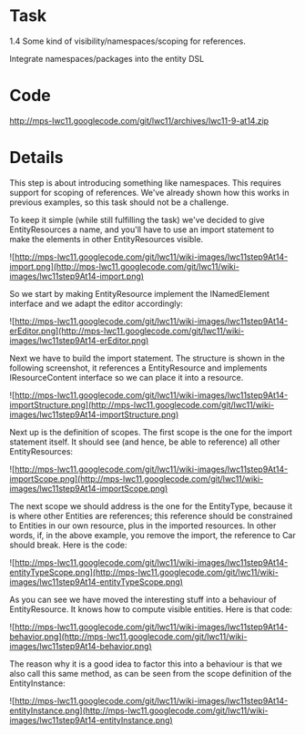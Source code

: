 # Task #

1.4 Some kind of visibility/namespaces/scoping for references.

Integrate namespaces/packages into the entity DSL


# Code #

http://mps-lwc11.googlecode.com/git/lwc11/archives/lwc11-9-at14.zip

# Details #

This step is about introducing something like namespaces. This requires support for scoping of references. We've already shown how this works in previous examples, so this task should not be a challenge.

To keep it simple (while still fulfilling the task) we've decided to give EntityResources a name, and you'll have to use an import statement to make the elements in other EntityResources visible.

![http://mps-lwc11.googlecode.com/git/lwc11/wiki-images/lwc11step9At14-import.png](http://mps-lwc11.googlecode.com/git/lwc11/wiki-images/lwc11step9At14-import.png)

So we start by making EntityResource implement the INamedElement interface and we adapt the editor accordingly:

![http://mps-lwc11.googlecode.com/git/lwc11/wiki-images/lwc11step9At14-erEditor.png](http://mps-lwc11.googlecode.com/git/lwc11/wiki-images/lwc11step9At14-erEditor.png)

Next we have to build the import statement. The structure is shown in the following screenshot, it references a EntityResource and implements IResourceContent interface so we can place it into a resource.

![http://mps-lwc11.googlecode.com/git/lwc11/wiki-images/lwc11step9At14-importStructure.png](http://mps-lwc11.googlecode.com/git/lwc11/wiki-images/lwc11step9At14-importStructure.png)

Next up is the definition of scopes. The first scope is the one for the import statement itself. It should see (and hence, be able to reference) all other EntityResources:

![http://mps-lwc11.googlecode.com/git/lwc11/wiki-images/lwc11step9At14-importScope.png](http://mps-lwc11.googlecode.com/git/lwc11/wiki-images/lwc11step9At14-importScope.png)

The next scope we should address is the one for the EntityType, because it is where other Entities are references; this reference should be constrained to Entities in  our own resource, plus in the imported resources. In other words, if, in the above example, you remove the import, the reference to Car should break. Here is the code:

![http://mps-lwc11.googlecode.com/git/lwc11/wiki-images/lwc11step9At14-entityTypeScope.png](http://mps-lwc11.googlecode.com/git/lwc11/wiki-images/lwc11step9At14-entityTypeScope.png)

As you can see we have moved the interesting stuff into a behaviour of EntityResource. It knows how to compute visible entities. Here is that code:

![http://mps-lwc11.googlecode.com/git/lwc11/wiki-images/lwc11step9At14-behavior.png](http://mps-lwc11.googlecode.com/git/lwc11/wiki-images/lwc11step9At14-behavior.png)

The reason why it is a good idea to factor this into a behaviour is that we also call this same method, as can be seen from the scope definition of the EntityInstance:

![http://mps-lwc11.googlecode.com/git/lwc11/wiki-images/lwc11step9At14-entityInstance.png](http://mps-lwc11.googlecode.com/git/lwc11/wiki-images/lwc11step9At14-entityInstance.png)